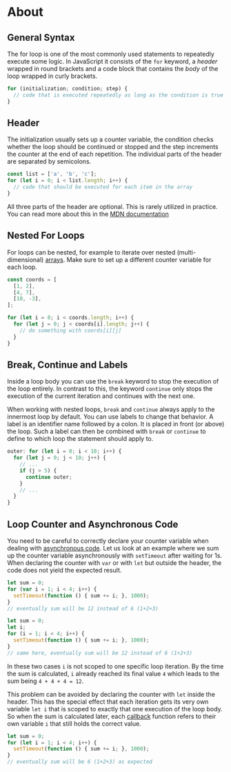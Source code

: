 # About

## General Syntax

The for loop is one of the most commonly used statements to repeatedly execute some logic.
In JavaScript it consists of the `for` keyword, a _header_ wrapped in round brackets and a code block that contains the _body_ of the loop wrapped in curly brackets.

```javascript
for (initialization; condition; step) {
  // code that is executed repeatedly as long as the condition is true
}
```

## Header

The initialization usually sets up a counter variable, the condition checks whether the loop should be continued or stopped and the step increments the counter at the end of each repetition.
The individual parts of the header are separated by semicolons.

```javascript
const list = ['a', 'b', 'c'];
for (let i = 0; i < list.length; i++) {
  // code that should be executed for each item in the array
}
```

All three parts of the header are optional.
This is rarely utilized in practice.
You can read more about this in the [MDN documentation][mdn-optional-header-parts]

## Nested For Loops

For loops can be nested, for example to iterate over nested (multi-dimensional) [arrays][concept-arrays].
Make sure to set up a different counter variable for each loop.

```javascript
const coords = [
  [1, 2],
  [4, 7],
  [10, -3],
];

for (let i = 0; i < coords.length; i++) {
  for (let j = 0; j < coords[i].length; j++) {
    // do something with coords[i][j]
  }
}
```

## Break, Continue and Labels

Inside a loop body you can use the `break` keyword to stop the execution of the loop entirely.
In contrast to this, the keyword `continue` only stops the execution of the current iteration and continues with the next one.

When working with nested loops, `break` and `continue` always apply to the innermost loop by default.
You can use labels to change that behavior.
A label is an identifier name followed by a colon.
It is placed in front (or above) the loop.
Such a label can then be combined with `break` or `continue` to define to which loop the statement should apply to.

```javascript
outer: for (let i = 0; i < 10; i++) {
  for (let j = 0; j < 10; j++) {
    // ...
    if (j > 5) {
      continue outer;
    }
    // ...
  }
}
```

## Loop Counter and Asynchronous Code

You need to be careful to correctly declare your counter variable when dealing with [asynchronous code][mdn-concept-asynchronous].
Let us look at an example where we sum up the counter variable asynchronously with `setTimeout` after waiting for 1s.
When declaring the counter with `var` or with `let` but outside the header, the code does not yield the expected result.

<!-- prettier-ignore-start -->
```javascript
let sum = 0;
for (var i = 1; i < 4; i++) {
  setTimeout(function () { sum += i; }, 1000);
}
// eventually sum will be 12 instead of 6 (1+2+3)
```
<!-- prettier-ignore-end -->

<!-- prettier-ignore-start -->
```javascript
let sum = 0;
let i;
for (i = 1; i < 4; i++) {
  setTimeout(function () { sum += i; }, 1000);
}
// same here, eventually sum will be 12 instead of 6 (1+2+3)
```
<!-- prettier-ignore-end -->

In these two cases `i` is not scoped to one specific loop iteration.
By the time the sum is calculated, `i` already reached its final value `4` which leads to the sum being `4 + 4 + 4 = 12`.

This problem can be avoided by declaring the counter with `let` inside the header.
This has the special effect that each iteration gets its very own variable `let i` that is scoped to exactly that one execution of the loop body.
So when the sum is calculated later, each [callback][concept-callbacks] function refers to their own variable `i` that still holds the correct value.

<!-- prettier-ignore-start -->
```javascript
let sum = 0;
for (let i = 1; i < 4; i++) {
  setTimeout(function () { sum += i; }, 1000);
}
// eventually sum will be 6 (1+2+3) as expected
```
<!-- prettier-ignore-end -->

[mdn-optional-header-parts]: https://developer.mozilla.org/en-US/docs/Web/JavaScript/Reference/Statements/for#optional_for_expressions
[concept-arrays]: /tracks/javascript/concepts/arrays
[concept-callbacks]: /tracks/javascript/concepts/callbacks
[mdn-concept-asynchronous]: https://developer.mozilla.org/en-US/docs/Learn/JavaScript/Asynchronous/Concepts
